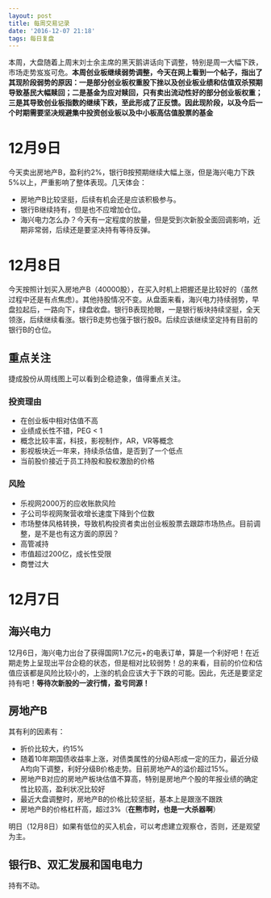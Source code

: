 ```yaml
---
layout: post
title: 每周交易记录
date: '2016-12-07 21:18'
tags: 每日复盘
---
```


本周，大盘随着上周末刘士余主席的黑天鹅讲话向下调整，特别是周一大幅下跌，市场走势岌岌可危。**本周创业板继续弱势调整，今天在网上看到一个帖子，指出了其现阶段弱势的原因：一是部分创业板权重股下挫以及创业板业绩和估值双杀预期导致基民大幅赎回；二是基金为应对赎回，只有卖出流动性好的部分创业板权重；三是其导致创业板指数的继续下跌，至此形成了正反馈。因此现阶段，以及今后一个时期需要坚决规避集中投资创业板以及中小板高估值股票的基金**

# 12月9日

今天卖出房地产B，盈利约2%，银行B按预期继续大幅上涨，但是海兴电力下跌5%以上，严重影响了整体表现。几天体会：

- 房地产B比较坚挺，后续有机会还是应该积极参与。
- 银行B继续持有，但是也不应增加仓位。
- 海兴电力怎么办？今天有一定程度的放量，但是受到次新股全面回调影响，近期非常弱，后续还是要坚决持有等待反弹。

# 12月8日

今天按照计划买入房地产B（40000股），在买入时机上把握还是比较好的（虽然过程中还是有点焦虑）。其他持股情况不变。从盘面来看，海兴电力持续弱势，早盘拉起后，一路向下，绿盘收盘。银行B表现抢眼，一是银行板块持续坚挺，全天领涨，后续继续看涨。银行B走势也强于银行股B。后续应该继续坚定持有目前的银行B的仓位。

## 重点关注

捷成股份从周线图上可以看到企稳迹象，值得重点关注。

### 投资理由

- 在创业板中相对估值不高
- 业绩成长性不错，PEG < 1
- 概念比较丰富，科技，影视制作，AR，VR等概念
- 影视板块近一年来，持续杀估值，是否到了一个低点
- 当前股价接近于员工持股和股权激励的价格

### 风险

- 乐视网2000万的应收账款风险
- 子公司华视网聚营收增长速度下降到个位数
- 市场整体风格转换，导致机构投资者卖出创业板股票去跟踪市场热点。目前调整，是不是也有这方面的原因？
- 高管减持
- 市值超过200亿，成长性受限
- 商誉过大

# 12月7日

## 海兴电力

12月6日，海兴电力出台了获得国网1.7亿元+的电表订单，算是一个利好吧！在近期走势上呈现出平台企稳的状态，但是相对比较弱势！总的来看，目前的价位和估值应该都是风险比较小的，上涨的机会应该大于下跌的可能。因此，先还是要坚定持有吧！**等待次新股的一波行情，盈亏同源！**

## 房地产B

其有利的因素有：

- 折价比较大，约15%
- 随着10年期国债收益率上涨，对债类属性的分级A形成一定的压力，最近分级A均向下调整，利好分级B价格走势。目前房地产A的溢价超过15%。
- 房地产B对应的房地产板块估值不算高，特别是房地产个股的年报业绩的确定性比较高，盈利状况比较好
- 最近大盘调整时，房地产B的价格比较坚挺，基本上是跟涨不跟跌
- 房地产B的价格杠杆高，超过3%（**在熊市时，也是一大杀器啊**）

明日（12月8日）如果有低位的买入机会，可以考虑建立观察仓，否则，还是观望为主。

## 银行B、双汇发展和国电电力

持有不动。
